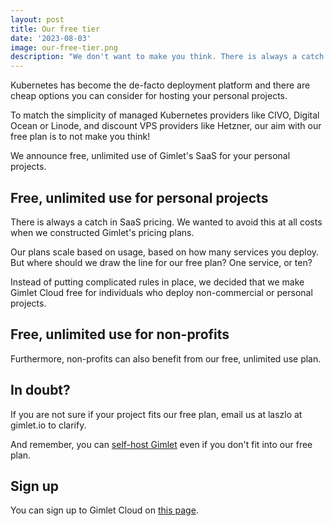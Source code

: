 ```yaml
---
layout: post
title: Our free tier
date: '2023-08-03'
image: our-free-tier.png
description: "We don't want to make you think. There is always a catch with SaaS pricing, but we want to avoid it as much as possible."
---
```


Kubernetes has become the de-facto deployment platform and there are cheap options you can consider for hosting your personal projects.

To match the simplicity of managed Kubernetes providers like CIVO, Digital Ocean or Linode, and discount VPS providers like Hetzner, our aim with our free plan is to not make you think!

We announce free, unlimited use of Gimlet's SaaS for your personal projects.

## Free, unlimited use for personal projects

There is always a catch in SaaS pricing. We wanted to avoid this at all costs when we constructed Gimlet's pricing plans.

Our plans scale based on usage, based on how many services you deploy. But where should we draw the line for our free plan? One service, or ten?

Instead of putting complicated rules in place, we decided that we make Gimlet Cloud free for individuals who deploy non-commercial or personal projects.

## Free, unlimited use for non-profits

Furthermore, non-profits can also benefit from our free, unlimited use plan.

## In doubt?

If you are not sure if your project fits our free plan, email us at laszlo at gimlet.io to clarify.

And remember, you can [self-host Gimlet](/docs/self-host/quickstart) even if you don't fit into our free plan.

## Sign up

You can sign up to Gimlet Cloud on [this page](https://app.gimlet.io).
